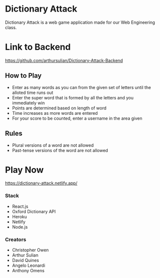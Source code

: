 # Dictionary Attack

Dictionary Attack is a web game application made for our Web Engineering class. 

# Link to Backend

https://github.com/arthursulian/Dictionary-Attack-Backend

## How to Play
- Enter as many words as you can from the given set of letters until the alloted time runs out
- Enter the super word that is formed by all the letters and you immediately win
- Points are determined based on length of word
- Time increases as more words are entered
- For your score to be counted, enter a username in the area given

## Rules
- Plural versions of a word are not allowed
- Past-tense versions of the word are not allowed

# Play Now
https://dictionary-attack.netlify.app/

### Stack
- React.js
- Oxford Dictionary API
- Heroku
- Netlify
- Node.js

### Creators
- Christopher Owen
- Arthur Sulian
- David Quines
- Angelo Leonardi
- Anthony Omens




